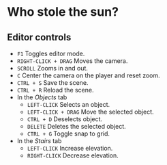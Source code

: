 # Who stole the sun?



## Editor controls

- `F1` Toggles editor mode. 
- `RIGHT-CLICK + DRAG` Moves the camera.
- `SCROLL` Zooms in and out.
- `C` Center the camera on the player and reset zoom.
- `CTRL + S` Save the scene.
- `CTRL + R` Reload the scene.
- In the _Objects_ tab
	- `LEFT-CLICK` Selects an object.
	- `LEFT-CLICK + DRAG` Move the selected object.
	- `CTRL + D` Deselects object.
	- `DELETE` Deletes the selected object.
	- `CTRL + G` Toggle snap to grid.
- In the _Stairs_ tab
	- `LEFT-CLICK` Increase elevation.
	- `RIGHT-CLICK` Decrease elevation.

